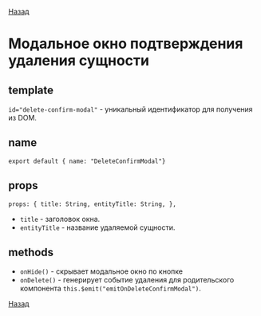 [Назад](index.html)

# Модальное окно подтверждения удаления сущности

## template

`id="delete-confirm-modal"` - уникальный идентификатор для получения из DOM.

## name

`export default {
  name: "DeleteConfirmModal"}`

## props

`props: {
    title: String,
    entityTitle: String,
  },`

- `title` - заголовок окна.
- `entityTitle` - название удаляемой сущности.

## methods

- `onHide()` - скрывает модальное окно по кнопке
- `onDelete()` - генерирует событие удаления для родительского компонента `this.$emit("emitOnDeleteConfirmModal")`.

[Назад](index.html)
